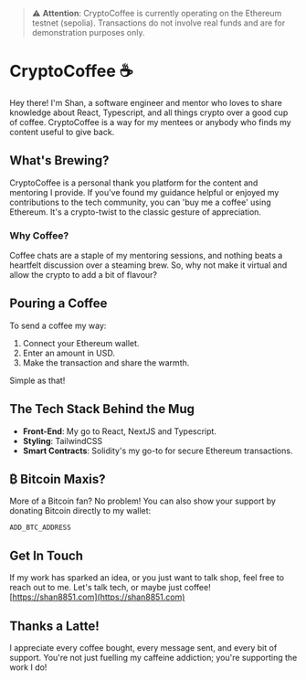 > :warning: **Attention**: CryptoCoffee is currently operating on the Ethereum testnet (sepolia). Transactions do not involve real funds and are for demonstration purposes only.

# CryptoCoffee ☕️

Hey there! I'm Shan, a software engineer and mentor who loves to share knowledge about React, Typescript, and all things crypto over a good cup of coffee. CryptoCoffee is a way for my mentees or anybody who finds my content useful to give back.

## What's Brewing?

CryptoCoffee is a personal thank you platform for the content and mentoring I provide. If you've found my guidance helpful or enjoyed my contributions to the tech community, you can 'buy me a coffee' using Ethereum. It's a crypto-twist to the classic gesture of appreciation.

### Why Coffee?

Coffee chats are a staple of my mentoring sessions, and nothing beats a heartfelt discussion over a steaming brew. So, why not make it virtual and allow the crypto to add a bit of flavour?

## Pouring a Coffee

To send a coffee my way:

1. Connect your Ethereum wallet.
2. Enter an amount in USD.
3. Make the transaction and share the warmth.

Simple as that!

## The Tech Stack Behind the Mug

- **Front-End**: My go to React, NextJS and Typescript.
- **Styling**: TailwindCSS
- **Smart Contracts**: Solidity's my go-to for secure Ethereum transactions.

## ₿ Bitcoin Maxis?

More of a Bitcoin fan? No problem! You can also show your support by donating Bitcoin directly to my wallet:

`ADD_BTC_ADDRESS`

## Get In Touch

If my work has sparked an idea, or you just want to talk shop, feel free to reach out to me. Let's talk tech, or maybe just coffee! [https://shan8851.com](https://shan8851.com)

## Thanks a Latte!

I appreciate every coffee bought, every message sent, and every bit of support. You're not just fuelling my caffeine addiction; you're supporting the work I do!
